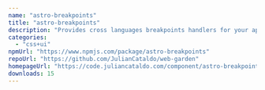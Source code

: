 ```yaml
---
name: "astro-breakpoints"
title: "astro-breakpoints"
description: "Provides cross languages breakpoints handlers for your app. SCSS mixin, JS hook and a DOM data attribute, all share the same responsive scale you choose to feed in."
categories:
  - "css+ui"
npmUrl: "https://www.npmjs.com/package/astro-breakpoints"
repoUrl: "https://github.com/JulianCataldo/web-garden"
homepageUrl: "https://code.juliancataldo.com/component/astro-breakpoints"
downloads: 15
---
```

